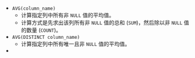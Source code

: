 - `AVG(column_name)`
	- 计算指定列中所有非 `NULL` 值的平均值。
	- 计算方式是先求出该列所有非 `NULL` 值的总和 (`SUM`)，然后除以非 `NULL` 值的数量 (`COUNT`)。
- `AVG(DISTINCT column_name)`
	- 计算指定列中所有唯一且非 `NULL` 值的平均值。
-